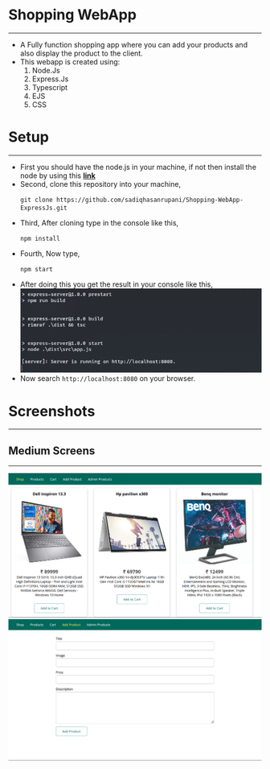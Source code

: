 # Shopping WebApp

---

- A Fully function shopping app where you can add your products and also display the product to the client.
- This webapp is created using:
  1. Node.Js
  2. Express.Js
  3. Typescript
  4. EJS
  5. CSS

# Setup

---

- First you should have the node.js in your machine, if not then install the node by using this **[link](https://nodejs.org/en/download/)**
- Second, clone this repository into your machine,
  ```
  git clone https://github.com/sadiqhasanrupani/Shopping-WebApp-ExpressJs.git
  ```
- Third, After cloning type in the console like this,
  ```
  npm install
  ```
- Fourth, Now type,
  ```
  npm start
  ```
- After doing this you get the result in your console like this,
  ![npmOutput](Readme/assets/npm%20output.png)
- Now search `http://localhost:8080` on your browser.

# Screenshots

---

## Medium Screens

---

![indexpage_medium](Readme/assets/indexPhoto_mediumScreen.png)
![addProduct_medium](Readme/assets/addProduct_medium.png)